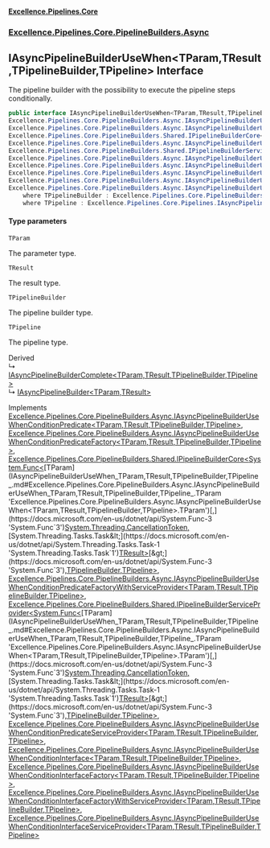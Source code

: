 #### [Excellence.Pipelines.Core](Excellence.Pipelines.md 'Excellence.Pipelines')
### [Excellence.Pipelines.Core.PipelineBuilders.Async](Excellence.Pipelines.md#Excellence.Pipelines.Core.PipelineBuilders.Async 'Excellence.Pipelines.Core.PipelineBuilders.Async')

## IAsyncPipelineBuilderUseWhen<TParam,TResult,TPipelineBuilder,TPipeline> Interface

The pipeline builder with the possibility to execute the pipeline steps conditionally.

```csharp
public interface IAsyncPipelineBuilderUseWhen<TParam,TResult,TPipelineBuilder,out TPipeline> :
Excellence.Pipelines.Core.PipelineBuilders.Async.IAsyncPipelineBuilderUseWhenConditionPredicate<TParam, TResult, TPipelineBuilder, TPipeline>,
Excellence.Pipelines.Core.PipelineBuilders.Async.IAsyncPipelineBuilderUseWhenConditionPredicateFactory<TParam, TResult, TPipelineBuilder, TPipeline>,
Excellence.Pipelines.Core.PipelineBuilders.Shared.IPipelineBuilderCore<System.Func<TParam, System.Threading.CancellationToken, System.Threading.Tasks.Task<TResult>>, TPipelineBuilder, TPipeline>,
Excellence.Pipelines.Core.PipelineBuilders.Async.IAsyncPipelineBuilderUseWhenConditionPredicateFactoryWithServiceProvider<TParam, TResult, TPipelineBuilder, TPipeline>,
Excellence.Pipelines.Core.PipelineBuilders.Shared.IPipelineBuilderServiceProvider<System.Func<TParam, System.Threading.CancellationToken, System.Threading.Tasks.Task<TResult>>, TPipelineBuilder, TPipeline>,
Excellence.Pipelines.Core.PipelineBuilders.Async.IAsyncPipelineBuilderUseWhenConditionPredicateServiceProvider<TParam, TResult, TPipelineBuilder, TPipeline>,
Excellence.Pipelines.Core.PipelineBuilders.Async.IAsyncPipelineBuilderUseWhenConditionInterface<TParam, TResult, TPipelineBuilder, TPipeline>,
Excellence.Pipelines.Core.PipelineBuilders.Async.IAsyncPipelineBuilderUseWhenConditionInterfaceFactory<TParam, TResult, TPipelineBuilder, TPipeline>,
Excellence.Pipelines.Core.PipelineBuilders.Async.IAsyncPipelineBuilderUseWhenConditionInterfaceFactoryWithServiceProvider<TParam, TResult, TPipelineBuilder, TPipeline>,
Excellence.Pipelines.Core.PipelineBuilders.Async.IAsyncPipelineBuilderUseWhenConditionInterfaceServiceProvider<TParam, TResult, TPipelineBuilder, TPipeline>
    where TPipelineBuilder : Excellence.Pipelines.Core.PipelineBuilders.Async.IAsyncPipelineBuilderUseWhen<TParam, TResult, TPipelineBuilder, TPipeline>
    where TPipeline : Excellence.Pipelines.Core.Pipelines.IAsyncPipeline<TParam, TResult>
```
#### Type parameters

<a name='Excellence.Pipelines.Core.PipelineBuilders.Async.IAsyncPipelineBuilderUseWhen_TParam,TResult,TPipelineBuilder,TPipeline_.TParam'></a>

`TParam`

The parameter type.

<a name='Excellence.Pipelines.Core.PipelineBuilders.Async.IAsyncPipelineBuilderUseWhen_TParam,TResult,TPipelineBuilder,TPipeline_.TResult'></a>

`TResult`

The result type.

<a name='Excellence.Pipelines.Core.PipelineBuilders.Async.IAsyncPipelineBuilderUseWhen_TParam,TResult,TPipelineBuilder,TPipeline_.TPipelineBuilder'></a>

`TPipelineBuilder`

The pipeline builder type.

<a name='Excellence.Pipelines.Core.PipelineBuilders.Async.IAsyncPipelineBuilderUseWhen_TParam,TResult,TPipelineBuilder,TPipeline_.TPipeline'></a>

`TPipeline`

The pipeline type.

Derived  
&#8627; [IAsyncPipelineBuilderComplete&lt;TParam,TResult,TPipelineBuilder,TPipeline&gt;](IAsyncPipelineBuilderComplete_TParam,TResult,TPipelineBuilder,TPipeline_.md 'Excellence.Pipelines.Core.PipelineBuilders.Async.IAsyncPipelineBuilderComplete<TParam,TResult,TPipelineBuilder,TPipeline>')  
&#8627; [IAsyncPipelineBuilder&lt;TParam,TResult&gt;](IAsyncPipelineBuilder_TParam,TResult_.md 'Excellence.Pipelines.Core.PipelineBuilders.IAsyncPipelineBuilder<TParam,TResult>')

Implements [Excellence.Pipelines.Core.PipelineBuilders.Async.IAsyncPipelineBuilderUseWhenConditionPredicate&lt;](IAsyncPipelineBuilderUseWhenConditionPredicate_TParam,TResult,TPipelineBuilder,TPipeline_.md 'Excellence.Pipelines.Core.PipelineBuilders.Async.IAsyncPipelineBuilderUseWhenConditionPredicate<TParam,TResult,TPipelineBuilder,TPipeline>')[TParam](IAsyncPipelineBuilderUseWhen_TParam,TResult,TPipelineBuilder,TPipeline_.md#Excellence.Pipelines.Core.PipelineBuilders.Async.IAsyncPipelineBuilderUseWhen_TParam,TResult,TPipelineBuilder,TPipeline_.TParam 'Excellence.Pipelines.Core.PipelineBuilders.Async.IAsyncPipelineBuilderUseWhen<TParam,TResult,TPipelineBuilder,TPipeline>.TParam')[,](IAsyncPipelineBuilderUseWhenConditionPredicate_TParam,TResult,TPipelineBuilder,TPipeline_.md 'Excellence.Pipelines.Core.PipelineBuilders.Async.IAsyncPipelineBuilderUseWhenConditionPredicate<TParam,TResult,TPipelineBuilder,TPipeline>')[TResult](IAsyncPipelineBuilderUseWhen_TParam,TResult,TPipelineBuilder,TPipeline_.md#Excellence.Pipelines.Core.PipelineBuilders.Async.IAsyncPipelineBuilderUseWhen_TParam,TResult,TPipelineBuilder,TPipeline_.TResult 'Excellence.Pipelines.Core.PipelineBuilders.Async.IAsyncPipelineBuilderUseWhen<TParam,TResult,TPipelineBuilder,TPipeline>.TResult')[,](IAsyncPipelineBuilderUseWhenConditionPredicate_TParam,TResult,TPipelineBuilder,TPipeline_.md 'Excellence.Pipelines.Core.PipelineBuilders.Async.IAsyncPipelineBuilderUseWhenConditionPredicate<TParam,TResult,TPipelineBuilder,TPipeline>')[TPipelineBuilder](IAsyncPipelineBuilderUseWhen_TParam,TResult,TPipelineBuilder,TPipeline_.md#Excellence.Pipelines.Core.PipelineBuilders.Async.IAsyncPipelineBuilderUseWhen_TParam,TResult,TPipelineBuilder,TPipeline_.TPipelineBuilder 'Excellence.Pipelines.Core.PipelineBuilders.Async.IAsyncPipelineBuilderUseWhen<TParam,TResult,TPipelineBuilder,TPipeline>.TPipelineBuilder')[,](IAsyncPipelineBuilderUseWhenConditionPredicate_TParam,TResult,TPipelineBuilder,TPipeline_.md 'Excellence.Pipelines.Core.PipelineBuilders.Async.IAsyncPipelineBuilderUseWhenConditionPredicate<TParam,TResult,TPipelineBuilder,TPipeline>')[TPipeline](IAsyncPipelineBuilderUseWhen_TParam,TResult,TPipelineBuilder,TPipeline_.md#Excellence.Pipelines.Core.PipelineBuilders.Async.IAsyncPipelineBuilderUseWhen_TParam,TResult,TPipelineBuilder,TPipeline_.TPipeline 'Excellence.Pipelines.Core.PipelineBuilders.Async.IAsyncPipelineBuilderUseWhen<TParam,TResult,TPipelineBuilder,TPipeline>.TPipeline')[&gt;](IAsyncPipelineBuilderUseWhenConditionPredicate_TParam,TResult,TPipelineBuilder,TPipeline_.md 'Excellence.Pipelines.Core.PipelineBuilders.Async.IAsyncPipelineBuilderUseWhenConditionPredicate<TParam,TResult,TPipelineBuilder,TPipeline>'), [Excellence.Pipelines.Core.PipelineBuilders.Async.IAsyncPipelineBuilderUseWhenConditionPredicateFactory&lt;](IAsyncPipelineBuilderUseWhenConditionPredicateFactory_TParam,TResult,TPipelineBuilder,TPipeline_.md 'Excellence.Pipelines.Core.PipelineBuilders.Async.IAsyncPipelineBuilderUseWhenConditionPredicateFactory<TParam,TResult,TPipelineBuilder,TPipeline>')[TParam](IAsyncPipelineBuilderUseWhen_TParam,TResult,TPipelineBuilder,TPipeline_.md#Excellence.Pipelines.Core.PipelineBuilders.Async.IAsyncPipelineBuilderUseWhen_TParam,TResult,TPipelineBuilder,TPipeline_.TParam 'Excellence.Pipelines.Core.PipelineBuilders.Async.IAsyncPipelineBuilderUseWhen<TParam,TResult,TPipelineBuilder,TPipeline>.TParam')[,](IAsyncPipelineBuilderUseWhenConditionPredicateFactory_TParam,TResult,TPipelineBuilder,TPipeline_.md 'Excellence.Pipelines.Core.PipelineBuilders.Async.IAsyncPipelineBuilderUseWhenConditionPredicateFactory<TParam,TResult,TPipelineBuilder,TPipeline>')[TResult](IAsyncPipelineBuilderUseWhen_TParam,TResult,TPipelineBuilder,TPipeline_.md#Excellence.Pipelines.Core.PipelineBuilders.Async.IAsyncPipelineBuilderUseWhen_TParam,TResult,TPipelineBuilder,TPipeline_.TResult 'Excellence.Pipelines.Core.PipelineBuilders.Async.IAsyncPipelineBuilderUseWhen<TParam,TResult,TPipelineBuilder,TPipeline>.TResult')[,](IAsyncPipelineBuilderUseWhenConditionPredicateFactory_TParam,TResult,TPipelineBuilder,TPipeline_.md 'Excellence.Pipelines.Core.PipelineBuilders.Async.IAsyncPipelineBuilderUseWhenConditionPredicateFactory<TParam,TResult,TPipelineBuilder,TPipeline>')[TPipelineBuilder](IAsyncPipelineBuilderUseWhen_TParam,TResult,TPipelineBuilder,TPipeline_.md#Excellence.Pipelines.Core.PipelineBuilders.Async.IAsyncPipelineBuilderUseWhen_TParam,TResult,TPipelineBuilder,TPipeline_.TPipelineBuilder 'Excellence.Pipelines.Core.PipelineBuilders.Async.IAsyncPipelineBuilderUseWhen<TParam,TResult,TPipelineBuilder,TPipeline>.TPipelineBuilder')[,](IAsyncPipelineBuilderUseWhenConditionPredicateFactory_TParam,TResult,TPipelineBuilder,TPipeline_.md 'Excellence.Pipelines.Core.PipelineBuilders.Async.IAsyncPipelineBuilderUseWhenConditionPredicateFactory<TParam,TResult,TPipelineBuilder,TPipeline>')[TPipeline](IAsyncPipelineBuilderUseWhen_TParam,TResult,TPipelineBuilder,TPipeline_.md#Excellence.Pipelines.Core.PipelineBuilders.Async.IAsyncPipelineBuilderUseWhen_TParam,TResult,TPipelineBuilder,TPipeline_.TPipeline 'Excellence.Pipelines.Core.PipelineBuilders.Async.IAsyncPipelineBuilderUseWhen<TParam,TResult,TPipelineBuilder,TPipeline>.TPipeline')[&gt;](IAsyncPipelineBuilderUseWhenConditionPredicateFactory_TParam,TResult,TPipelineBuilder,TPipeline_.md 'Excellence.Pipelines.Core.PipelineBuilders.Async.IAsyncPipelineBuilderUseWhenConditionPredicateFactory<TParam,TResult,TPipelineBuilder,TPipeline>'), [Excellence.Pipelines.Core.PipelineBuilders.Shared.IPipelineBuilderCore&lt;](IPipelineBuilderCore_TPipelineDelegate,TPipelineBuilder,TPipeline_.md 'Excellence.Pipelines.Core.PipelineBuilders.Shared.IPipelineBuilderCore<TPipelineDelegate,TPipelineBuilder,TPipeline>')[System.Func&lt;](https://docs.microsoft.com/en-us/dotnet/api/System.Func-3 'System.Func`3')[TParam](IAsyncPipelineBuilderUseWhen_TParam,TResult,TPipelineBuilder,TPipeline_.md#Excellence.Pipelines.Core.PipelineBuilders.Async.IAsyncPipelineBuilderUseWhen_TParam,TResult,TPipelineBuilder,TPipeline_.TParam 'Excellence.Pipelines.Core.PipelineBuilders.Async.IAsyncPipelineBuilderUseWhen<TParam,TResult,TPipelineBuilder,TPipeline>.TParam')[,](https://docs.microsoft.com/en-us/dotnet/api/System.Func-3 'System.Func`3')[System.Threading.CancellationToken](https://docs.microsoft.com/en-us/dotnet/api/System.Threading.CancellationToken 'System.Threading.CancellationToken')[,](https://docs.microsoft.com/en-us/dotnet/api/System.Func-3 'System.Func`3')[System.Threading.Tasks.Task&lt;](https://docs.microsoft.com/en-us/dotnet/api/System.Threading.Tasks.Task-1 'System.Threading.Tasks.Task`1')[TResult](IAsyncPipelineBuilderUseWhen_TParam,TResult,TPipelineBuilder,TPipeline_.md#Excellence.Pipelines.Core.PipelineBuilders.Async.IAsyncPipelineBuilderUseWhen_TParam,TResult,TPipelineBuilder,TPipeline_.TResult 'Excellence.Pipelines.Core.PipelineBuilders.Async.IAsyncPipelineBuilderUseWhen<TParam,TResult,TPipelineBuilder,TPipeline>.TResult')[&gt;](https://docs.microsoft.com/en-us/dotnet/api/System.Threading.Tasks.Task-1 'System.Threading.Tasks.Task`1')[&gt;](https://docs.microsoft.com/en-us/dotnet/api/System.Func-3 'System.Func`3')[,](IPipelineBuilderCore_TPipelineDelegate,TPipelineBuilder,TPipeline_.md 'Excellence.Pipelines.Core.PipelineBuilders.Shared.IPipelineBuilderCore<TPipelineDelegate,TPipelineBuilder,TPipeline>')[TPipelineBuilder](IAsyncPipelineBuilderUseWhen_TParam,TResult,TPipelineBuilder,TPipeline_.md#Excellence.Pipelines.Core.PipelineBuilders.Async.IAsyncPipelineBuilderUseWhen_TParam,TResult,TPipelineBuilder,TPipeline_.TPipelineBuilder 'Excellence.Pipelines.Core.PipelineBuilders.Async.IAsyncPipelineBuilderUseWhen<TParam,TResult,TPipelineBuilder,TPipeline>.TPipelineBuilder')[,](IPipelineBuilderCore_TPipelineDelegate,TPipelineBuilder,TPipeline_.md 'Excellence.Pipelines.Core.PipelineBuilders.Shared.IPipelineBuilderCore<TPipelineDelegate,TPipelineBuilder,TPipeline>')[TPipeline](IAsyncPipelineBuilderUseWhen_TParam,TResult,TPipelineBuilder,TPipeline_.md#Excellence.Pipelines.Core.PipelineBuilders.Async.IAsyncPipelineBuilderUseWhen_TParam,TResult,TPipelineBuilder,TPipeline_.TPipeline 'Excellence.Pipelines.Core.PipelineBuilders.Async.IAsyncPipelineBuilderUseWhen<TParam,TResult,TPipelineBuilder,TPipeline>.TPipeline')[&gt;](IPipelineBuilderCore_TPipelineDelegate,TPipelineBuilder,TPipeline_.md 'Excellence.Pipelines.Core.PipelineBuilders.Shared.IPipelineBuilderCore<TPipelineDelegate,TPipelineBuilder,TPipeline>'), [Excellence.Pipelines.Core.PipelineBuilders.Async.IAsyncPipelineBuilderUseWhenConditionPredicateFactoryWithServiceProvider&lt;](IAsyncPipelineBuilderUseWhenConditionPredicateFactoryWithServiceProvider_TParam,TResult,TPipelineBuilder,TPipeline_.md 'Excellence.Pipelines.Core.PipelineBuilders.Async.IAsyncPipelineBuilderUseWhenConditionPredicateFactoryWithServiceProvider<TParam,TResult,TPipelineBuilder,TPipeline>')[TParam](IAsyncPipelineBuilderUseWhen_TParam,TResult,TPipelineBuilder,TPipeline_.md#Excellence.Pipelines.Core.PipelineBuilders.Async.IAsyncPipelineBuilderUseWhen_TParam,TResult,TPipelineBuilder,TPipeline_.TParam 'Excellence.Pipelines.Core.PipelineBuilders.Async.IAsyncPipelineBuilderUseWhen<TParam,TResult,TPipelineBuilder,TPipeline>.TParam')[,](IAsyncPipelineBuilderUseWhenConditionPredicateFactoryWithServiceProvider_TParam,TResult,TPipelineBuilder,TPipeline_.md 'Excellence.Pipelines.Core.PipelineBuilders.Async.IAsyncPipelineBuilderUseWhenConditionPredicateFactoryWithServiceProvider<TParam,TResult,TPipelineBuilder,TPipeline>')[TResult](IAsyncPipelineBuilderUseWhen_TParam,TResult,TPipelineBuilder,TPipeline_.md#Excellence.Pipelines.Core.PipelineBuilders.Async.IAsyncPipelineBuilderUseWhen_TParam,TResult,TPipelineBuilder,TPipeline_.TResult 'Excellence.Pipelines.Core.PipelineBuilders.Async.IAsyncPipelineBuilderUseWhen<TParam,TResult,TPipelineBuilder,TPipeline>.TResult')[,](IAsyncPipelineBuilderUseWhenConditionPredicateFactoryWithServiceProvider_TParam,TResult,TPipelineBuilder,TPipeline_.md 'Excellence.Pipelines.Core.PipelineBuilders.Async.IAsyncPipelineBuilderUseWhenConditionPredicateFactoryWithServiceProvider<TParam,TResult,TPipelineBuilder,TPipeline>')[TPipelineBuilder](IAsyncPipelineBuilderUseWhen_TParam,TResult,TPipelineBuilder,TPipeline_.md#Excellence.Pipelines.Core.PipelineBuilders.Async.IAsyncPipelineBuilderUseWhen_TParam,TResult,TPipelineBuilder,TPipeline_.TPipelineBuilder 'Excellence.Pipelines.Core.PipelineBuilders.Async.IAsyncPipelineBuilderUseWhen<TParam,TResult,TPipelineBuilder,TPipeline>.TPipelineBuilder')[,](IAsyncPipelineBuilderUseWhenConditionPredicateFactoryWithServiceProvider_TParam,TResult,TPipelineBuilder,TPipeline_.md 'Excellence.Pipelines.Core.PipelineBuilders.Async.IAsyncPipelineBuilderUseWhenConditionPredicateFactoryWithServiceProvider<TParam,TResult,TPipelineBuilder,TPipeline>')[TPipeline](IAsyncPipelineBuilderUseWhen_TParam,TResult,TPipelineBuilder,TPipeline_.md#Excellence.Pipelines.Core.PipelineBuilders.Async.IAsyncPipelineBuilderUseWhen_TParam,TResult,TPipelineBuilder,TPipeline_.TPipeline 'Excellence.Pipelines.Core.PipelineBuilders.Async.IAsyncPipelineBuilderUseWhen<TParam,TResult,TPipelineBuilder,TPipeline>.TPipeline')[&gt;](IAsyncPipelineBuilderUseWhenConditionPredicateFactoryWithServiceProvider_TParam,TResult,TPipelineBuilder,TPipeline_.md 'Excellence.Pipelines.Core.PipelineBuilders.Async.IAsyncPipelineBuilderUseWhenConditionPredicateFactoryWithServiceProvider<TParam,TResult,TPipelineBuilder,TPipeline>'), [Excellence.Pipelines.Core.PipelineBuilders.Shared.IPipelineBuilderServiceProvider&lt;](IPipelineBuilderServiceProvider_TPipelineDelegate,TPipelineBuilder,TPipeline_.md 'Excellence.Pipelines.Core.PipelineBuilders.Shared.IPipelineBuilderServiceProvider<TPipelineDelegate,TPipelineBuilder,TPipeline>')[System.Func&lt;](https://docs.microsoft.com/en-us/dotnet/api/System.Func-3 'System.Func`3')[TParam](IAsyncPipelineBuilderUseWhen_TParam,TResult,TPipelineBuilder,TPipeline_.md#Excellence.Pipelines.Core.PipelineBuilders.Async.IAsyncPipelineBuilderUseWhen_TParam,TResult,TPipelineBuilder,TPipeline_.TParam 'Excellence.Pipelines.Core.PipelineBuilders.Async.IAsyncPipelineBuilderUseWhen<TParam,TResult,TPipelineBuilder,TPipeline>.TParam')[,](https://docs.microsoft.com/en-us/dotnet/api/System.Func-3 'System.Func`3')[System.Threading.CancellationToken](https://docs.microsoft.com/en-us/dotnet/api/System.Threading.CancellationToken 'System.Threading.CancellationToken')[,](https://docs.microsoft.com/en-us/dotnet/api/System.Func-3 'System.Func`3')[System.Threading.Tasks.Task&lt;](https://docs.microsoft.com/en-us/dotnet/api/System.Threading.Tasks.Task-1 'System.Threading.Tasks.Task`1')[TResult](IAsyncPipelineBuilderUseWhen_TParam,TResult,TPipelineBuilder,TPipeline_.md#Excellence.Pipelines.Core.PipelineBuilders.Async.IAsyncPipelineBuilderUseWhen_TParam,TResult,TPipelineBuilder,TPipeline_.TResult 'Excellence.Pipelines.Core.PipelineBuilders.Async.IAsyncPipelineBuilderUseWhen<TParam,TResult,TPipelineBuilder,TPipeline>.TResult')[&gt;](https://docs.microsoft.com/en-us/dotnet/api/System.Threading.Tasks.Task-1 'System.Threading.Tasks.Task`1')[&gt;](https://docs.microsoft.com/en-us/dotnet/api/System.Func-3 'System.Func`3')[,](IPipelineBuilderServiceProvider_TPipelineDelegate,TPipelineBuilder,TPipeline_.md 'Excellence.Pipelines.Core.PipelineBuilders.Shared.IPipelineBuilderServiceProvider<TPipelineDelegate,TPipelineBuilder,TPipeline>')[TPipelineBuilder](IAsyncPipelineBuilderUseWhen_TParam,TResult,TPipelineBuilder,TPipeline_.md#Excellence.Pipelines.Core.PipelineBuilders.Async.IAsyncPipelineBuilderUseWhen_TParam,TResult,TPipelineBuilder,TPipeline_.TPipelineBuilder 'Excellence.Pipelines.Core.PipelineBuilders.Async.IAsyncPipelineBuilderUseWhen<TParam,TResult,TPipelineBuilder,TPipeline>.TPipelineBuilder')[,](IPipelineBuilderServiceProvider_TPipelineDelegate,TPipelineBuilder,TPipeline_.md 'Excellence.Pipelines.Core.PipelineBuilders.Shared.IPipelineBuilderServiceProvider<TPipelineDelegate,TPipelineBuilder,TPipeline>')[TPipeline](IAsyncPipelineBuilderUseWhen_TParam,TResult,TPipelineBuilder,TPipeline_.md#Excellence.Pipelines.Core.PipelineBuilders.Async.IAsyncPipelineBuilderUseWhen_TParam,TResult,TPipelineBuilder,TPipeline_.TPipeline 'Excellence.Pipelines.Core.PipelineBuilders.Async.IAsyncPipelineBuilderUseWhen<TParam,TResult,TPipelineBuilder,TPipeline>.TPipeline')[&gt;](IPipelineBuilderServiceProvider_TPipelineDelegate,TPipelineBuilder,TPipeline_.md 'Excellence.Pipelines.Core.PipelineBuilders.Shared.IPipelineBuilderServiceProvider<TPipelineDelegate,TPipelineBuilder,TPipeline>'), [Excellence.Pipelines.Core.PipelineBuilders.Async.IAsyncPipelineBuilderUseWhenConditionPredicateServiceProvider&lt;](IAsyncPipelineBuilderUseWhenConditionPredicateServiceProvider_TParam,TResult,TPipelineBuilder,TPipeline_.md 'Excellence.Pipelines.Core.PipelineBuilders.Async.IAsyncPipelineBuilderUseWhenConditionPredicateServiceProvider<TParam,TResult,TPipelineBuilder,TPipeline>')[TParam](IAsyncPipelineBuilderUseWhen_TParam,TResult,TPipelineBuilder,TPipeline_.md#Excellence.Pipelines.Core.PipelineBuilders.Async.IAsyncPipelineBuilderUseWhen_TParam,TResult,TPipelineBuilder,TPipeline_.TParam 'Excellence.Pipelines.Core.PipelineBuilders.Async.IAsyncPipelineBuilderUseWhen<TParam,TResult,TPipelineBuilder,TPipeline>.TParam')[,](IAsyncPipelineBuilderUseWhenConditionPredicateServiceProvider_TParam,TResult,TPipelineBuilder,TPipeline_.md 'Excellence.Pipelines.Core.PipelineBuilders.Async.IAsyncPipelineBuilderUseWhenConditionPredicateServiceProvider<TParam,TResult,TPipelineBuilder,TPipeline>')[TResult](IAsyncPipelineBuilderUseWhen_TParam,TResult,TPipelineBuilder,TPipeline_.md#Excellence.Pipelines.Core.PipelineBuilders.Async.IAsyncPipelineBuilderUseWhen_TParam,TResult,TPipelineBuilder,TPipeline_.TResult 'Excellence.Pipelines.Core.PipelineBuilders.Async.IAsyncPipelineBuilderUseWhen<TParam,TResult,TPipelineBuilder,TPipeline>.TResult')[,](IAsyncPipelineBuilderUseWhenConditionPredicateServiceProvider_TParam,TResult,TPipelineBuilder,TPipeline_.md 'Excellence.Pipelines.Core.PipelineBuilders.Async.IAsyncPipelineBuilderUseWhenConditionPredicateServiceProvider<TParam,TResult,TPipelineBuilder,TPipeline>')[TPipelineBuilder](IAsyncPipelineBuilderUseWhen_TParam,TResult,TPipelineBuilder,TPipeline_.md#Excellence.Pipelines.Core.PipelineBuilders.Async.IAsyncPipelineBuilderUseWhen_TParam,TResult,TPipelineBuilder,TPipeline_.TPipelineBuilder 'Excellence.Pipelines.Core.PipelineBuilders.Async.IAsyncPipelineBuilderUseWhen<TParam,TResult,TPipelineBuilder,TPipeline>.TPipelineBuilder')[,](IAsyncPipelineBuilderUseWhenConditionPredicateServiceProvider_TParam,TResult,TPipelineBuilder,TPipeline_.md 'Excellence.Pipelines.Core.PipelineBuilders.Async.IAsyncPipelineBuilderUseWhenConditionPredicateServiceProvider<TParam,TResult,TPipelineBuilder,TPipeline>')[TPipeline](IAsyncPipelineBuilderUseWhen_TParam,TResult,TPipelineBuilder,TPipeline_.md#Excellence.Pipelines.Core.PipelineBuilders.Async.IAsyncPipelineBuilderUseWhen_TParam,TResult,TPipelineBuilder,TPipeline_.TPipeline 'Excellence.Pipelines.Core.PipelineBuilders.Async.IAsyncPipelineBuilderUseWhen<TParam,TResult,TPipelineBuilder,TPipeline>.TPipeline')[&gt;](IAsyncPipelineBuilderUseWhenConditionPredicateServiceProvider_TParam,TResult,TPipelineBuilder,TPipeline_.md 'Excellence.Pipelines.Core.PipelineBuilders.Async.IAsyncPipelineBuilderUseWhenConditionPredicateServiceProvider<TParam,TResult,TPipelineBuilder,TPipeline>'), [Excellence.Pipelines.Core.PipelineBuilders.Async.IAsyncPipelineBuilderUseWhenConditionInterface&lt;](IAsyncPipelineBuilderUseWhenConditionInterface_TParam,TResult,TPipelineBuilder,TPipeline_.md 'Excellence.Pipelines.Core.PipelineBuilders.Async.IAsyncPipelineBuilderUseWhenConditionInterface<TParam,TResult,TPipelineBuilder,TPipeline>')[TParam](IAsyncPipelineBuilderUseWhen_TParam,TResult,TPipelineBuilder,TPipeline_.md#Excellence.Pipelines.Core.PipelineBuilders.Async.IAsyncPipelineBuilderUseWhen_TParam,TResult,TPipelineBuilder,TPipeline_.TParam 'Excellence.Pipelines.Core.PipelineBuilders.Async.IAsyncPipelineBuilderUseWhen<TParam,TResult,TPipelineBuilder,TPipeline>.TParam')[,](IAsyncPipelineBuilderUseWhenConditionInterface_TParam,TResult,TPipelineBuilder,TPipeline_.md 'Excellence.Pipelines.Core.PipelineBuilders.Async.IAsyncPipelineBuilderUseWhenConditionInterface<TParam,TResult,TPipelineBuilder,TPipeline>')[TResult](IAsyncPipelineBuilderUseWhen_TParam,TResult,TPipelineBuilder,TPipeline_.md#Excellence.Pipelines.Core.PipelineBuilders.Async.IAsyncPipelineBuilderUseWhen_TParam,TResult,TPipelineBuilder,TPipeline_.TResult 'Excellence.Pipelines.Core.PipelineBuilders.Async.IAsyncPipelineBuilderUseWhen<TParam,TResult,TPipelineBuilder,TPipeline>.TResult')[,](IAsyncPipelineBuilderUseWhenConditionInterface_TParam,TResult,TPipelineBuilder,TPipeline_.md 'Excellence.Pipelines.Core.PipelineBuilders.Async.IAsyncPipelineBuilderUseWhenConditionInterface<TParam,TResult,TPipelineBuilder,TPipeline>')[TPipelineBuilder](IAsyncPipelineBuilderUseWhen_TParam,TResult,TPipelineBuilder,TPipeline_.md#Excellence.Pipelines.Core.PipelineBuilders.Async.IAsyncPipelineBuilderUseWhen_TParam,TResult,TPipelineBuilder,TPipeline_.TPipelineBuilder 'Excellence.Pipelines.Core.PipelineBuilders.Async.IAsyncPipelineBuilderUseWhen<TParam,TResult,TPipelineBuilder,TPipeline>.TPipelineBuilder')[,](IAsyncPipelineBuilderUseWhenConditionInterface_TParam,TResult,TPipelineBuilder,TPipeline_.md 'Excellence.Pipelines.Core.PipelineBuilders.Async.IAsyncPipelineBuilderUseWhenConditionInterface<TParam,TResult,TPipelineBuilder,TPipeline>')[TPipeline](IAsyncPipelineBuilderUseWhen_TParam,TResult,TPipelineBuilder,TPipeline_.md#Excellence.Pipelines.Core.PipelineBuilders.Async.IAsyncPipelineBuilderUseWhen_TParam,TResult,TPipelineBuilder,TPipeline_.TPipeline 'Excellence.Pipelines.Core.PipelineBuilders.Async.IAsyncPipelineBuilderUseWhen<TParam,TResult,TPipelineBuilder,TPipeline>.TPipeline')[&gt;](IAsyncPipelineBuilderUseWhenConditionInterface_TParam,TResult,TPipelineBuilder,TPipeline_.md 'Excellence.Pipelines.Core.PipelineBuilders.Async.IAsyncPipelineBuilderUseWhenConditionInterface<TParam,TResult,TPipelineBuilder,TPipeline>'), [Excellence.Pipelines.Core.PipelineBuilders.Async.IAsyncPipelineBuilderUseWhenConditionInterfaceFactory&lt;](IAsyncPipelineBuilderUseWhenConditionInterfaceFactory_TParam,TResult,TPipelineBuilder,TPipeline_.md 'Excellence.Pipelines.Core.PipelineBuilders.Async.IAsyncPipelineBuilderUseWhenConditionInterfaceFactory<TParam,TResult,TPipelineBuilder,TPipeline>')[TParam](IAsyncPipelineBuilderUseWhen_TParam,TResult,TPipelineBuilder,TPipeline_.md#Excellence.Pipelines.Core.PipelineBuilders.Async.IAsyncPipelineBuilderUseWhen_TParam,TResult,TPipelineBuilder,TPipeline_.TParam 'Excellence.Pipelines.Core.PipelineBuilders.Async.IAsyncPipelineBuilderUseWhen<TParam,TResult,TPipelineBuilder,TPipeline>.TParam')[,](IAsyncPipelineBuilderUseWhenConditionInterfaceFactory_TParam,TResult,TPipelineBuilder,TPipeline_.md 'Excellence.Pipelines.Core.PipelineBuilders.Async.IAsyncPipelineBuilderUseWhenConditionInterfaceFactory<TParam,TResult,TPipelineBuilder,TPipeline>')[TResult](IAsyncPipelineBuilderUseWhen_TParam,TResult,TPipelineBuilder,TPipeline_.md#Excellence.Pipelines.Core.PipelineBuilders.Async.IAsyncPipelineBuilderUseWhen_TParam,TResult,TPipelineBuilder,TPipeline_.TResult 'Excellence.Pipelines.Core.PipelineBuilders.Async.IAsyncPipelineBuilderUseWhen<TParam,TResult,TPipelineBuilder,TPipeline>.TResult')[,](IAsyncPipelineBuilderUseWhenConditionInterfaceFactory_TParam,TResult,TPipelineBuilder,TPipeline_.md 'Excellence.Pipelines.Core.PipelineBuilders.Async.IAsyncPipelineBuilderUseWhenConditionInterfaceFactory<TParam,TResult,TPipelineBuilder,TPipeline>')[TPipelineBuilder](IAsyncPipelineBuilderUseWhen_TParam,TResult,TPipelineBuilder,TPipeline_.md#Excellence.Pipelines.Core.PipelineBuilders.Async.IAsyncPipelineBuilderUseWhen_TParam,TResult,TPipelineBuilder,TPipeline_.TPipelineBuilder 'Excellence.Pipelines.Core.PipelineBuilders.Async.IAsyncPipelineBuilderUseWhen<TParam,TResult,TPipelineBuilder,TPipeline>.TPipelineBuilder')[,](IAsyncPipelineBuilderUseWhenConditionInterfaceFactory_TParam,TResult,TPipelineBuilder,TPipeline_.md 'Excellence.Pipelines.Core.PipelineBuilders.Async.IAsyncPipelineBuilderUseWhenConditionInterfaceFactory<TParam,TResult,TPipelineBuilder,TPipeline>')[TPipeline](IAsyncPipelineBuilderUseWhen_TParam,TResult,TPipelineBuilder,TPipeline_.md#Excellence.Pipelines.Core.PipelineBuilders.Async.IAsyncPipelineBuilderUseWhen_TParam,TResult,TPipelineBuilder,TPipeline_.TPipeline 'Excellence.Pipelines.Core.PipelineBuilders.Async.IAsyncPipelineBuilderUseWhen<TParam,TResult,TPipelineBuilder,TPipeline>.TPipeline')[&gt;](IAsyncPipelineBuilderUseWhenConditionInterfaceFactory_TParam,TResult,TPipelineBuilder,TPipeline_.md 'Excellence.Pipelines.Core.PipelineBuilders.Async.IAsyncPipelineBuilderUseWhenConditionInterfaceFactory<TParam,TResult,TPipelineBuilder,TPipeline>'), [Excellence.Pipelines.Core.PipelineBuilders.Async.IAsyncPipelineBuilderUseWhenConditionInterfaceFactoryWithServiceProvider&lt;](IAsyncPipelineBuilderUseWhenConditionInterfaceFactoryWithServiceProvider_TParam,TResult,TPipelineBuilder,TPipeline_.md 'Excellence.Pipelines.Core.PipelineBuilders.Async.IAsyncPipelineBuilderUseWhenConditionInterfaceFactoryWithServiceProvider<TParam,TResult,TPipelineBuilder,TPipeline>')[TParam](IAsyncPipelineBuilderUseWhen_TParam,TResult,TPipelineBuilder,TPipeline_.md#Excellence.Pipelines.Core.PipelineBuilders.Async.IAsyncPipelineBuilderUseWhen_TParam,TResult,TPipelineBuilder,TPipeline_.TParam 'Excellence.Pipelines.Core.PipelineBuilders.Async.IAsyncPipelineBuilderUseWhen<TParam,TResult,TPipelineBuilder,TPipeline>.TParam')[,](IAsyncPipelineBuilderUseWhenConditionInterfaceFactoryWithServiceProvider_TParam,TResult,TPipelineBuilder,TPipeline_.md 'Excellence.Pipelines.Core.PipelineBuilders.Async.IAsyncPipelineBuilderUseWhenConditionInterfaceFactoryWithServiceProvider<TParam,TResult,TPipelineBuilder,TPipeline>')[TResult](IAsyncPipelineBuilderUseWhen_TParam,TResult,TPipelineBuilder,TPipeline_.md#Excellence.Pipelines.Core.PipelineBuilders.Async.IAsyncPipelineBuilderUseWhen_TParam,TResult,TPipelineBuilder,TPipeline_.TResult 'Excellence.Pipelines.Core.PipelineBuilders.Async.IAsyncPipelineBuilderUseWhen<TParam,TResult,TPipelineBuilder,TPipeline>.TResult')[,](IAsyncPipelineBuilderUseWhenConditionInterfaceFactoryWithServiceProvider_TParam,TResult,TPipelineBuilder,TPipeline_.md 'Excellence.Pipelines.Core.PipelineBuilders.Async.IAsyncPipelineBuilderUseWhenConditionInterfaceFactoryWithServiceProvider<TParam,TResult,TPipelineBuilder,TPipeline>')[TPipelineBuilder](IAsyncPipelineBuilderUseWhen_TParam,TResult,TPipelineBuilder,TPipeline_.md#Excellence.Pipelines.Core.PipelineBuilders.Async.IAsyncPipelineBuilderUseWhen_TParam,TResult,TPipelineBuilder,TPipeline_.TPipelineBuilder 'Excellence.Pipelines.Core.PipelineBuilders.Async.IAsyncPipelineBuilderUseWhen<TParam,TResult,TPipelineBuilder,TPipeline>.TPipelineBuilder')[,](IAsyncPipelineBuilderUseWhenConditionInterfaceFactoryWithServiceProvider_TParam,TResult,TPipelineBuilder,TPipeline_.md 'Excellence.Pipelines.Core.PipelineBuilders.Async.IAsyncPipelineBuilderUseWhenConditionInterfaceFactoryWithServiceProvider<TParam,TResult,TPipelineBuilder,TPipeline>')[TPipeline](IAsyncPipelineBuilderUseWhen_TParam,TResult,TPipelineBuilder,TPipeline_.md#Excellence.Pipelines.Core.PipelineBuilders.Async.IAsyncPipelineBuilderUseWhen_TParam,TResult,TPipelineBuilder,TPipeline_.TPipeline 'Excellence.Pipelines.Core.PipelineBuilders.Async.IAsyncPipelineBuilderUseWhen<TParam,TResult,TPipelineBuilder,TPipeline>.TPipeline')[&gt;](IAsyncPipelineBuilderUseWhenConditionInterfaceFactoryWithServiceProvider_TParam,TResult,TPipelineBuilder,TPipeline_.md 'Excellence.Pipelines.Core.PipelineBuilders.Async.IAsyncPipelineBuilderUseWhenConditionInterfaceFactoryWithServiceProvider<TParam,TResult,TPipelineBuilder,TPipeline>'), [Excellence.Pipelines.Core.PipelineBuilders.Async.IAsyncPipelineBuilderUseWhenConditionInterfaceServiceProvider&lt;](IAsyncPipelineBuilderUseWhenConditionInterfaceServiceProvider_TParam,TResult,TPipelineBuilder,TPipeline_.md 'Excellence.Pipelines.Core.PipelineBuilders.Async.IAsyncPipelineBuilderUseWhenConditionInterfaceServiceProvider<TParam,TResult,TPipelineBuilder,TPipeline>')[TParam](IAsyncPipelineBuilderUseWhen_TParam,TResult,TPipelineBuilder,TPipeline_.md#Excellence.Pipelines.Core.PipelineBuilders.Async.IAsyncPipelineBuilderUseWhen_TParam,TResult,TPipelineBuilder,TPipeline_.TParam 'Excellence.Pipelines.Core.PipelineBuilders.Async.IAsyncPipelineBuilderUseWhen<TParam,TResult,TPipelineBuilder,TPipeline>.TParam')[,](IAsyncPipelineBuilderUseWhenConditionInterfaceServiceProvider_TParam,TResult,TPipelineBuilder,TPipeline_.md 'Excellence.Pipelines.Core.PipelineBuilders.Async.IAsyncPipelineBuilderUseWhenConditionInterfaceServiceProvider<TParam,TResult,TPipelineBuilder,TPipeline>')[TResult](IAsyncPipelineBuilderUseWhen_TParam,TResult,TPipelineBuilder,TPipeline_.md#Excellence.Pipelines.Core.PipelineBuilders.Async.IAsyncPipelineBuilderUseWhen_TParam,TResult,TPipelineBuilder,TPipeline_.TResult 'Excellence.Pipelines.Core.PipelineBuilders.Async.IAsyncPipelineBuilderUseWhen<TParam,TResult,TPipelineBuilder,TPipeline>.TResult')[,](IAsyncPipelineBuilderUseWhenConditionInterfaceServiceProvider_TParam,TResult,TPipelineBuilder,TPipeline_.md 'Excellence.Pipelines.Core.PipelineBuilders.Async.IAsyncPipelineBuilderUseWhenConditionInterfaceServiceProvider<TParam,TResult,TPipelineBuilder,TPipeline>')[TPipelineBuilder](IAsyncPipelineBuilderUseWhen_TParam,TResult,TPipelineBuilder,TPipeline_.md#Excellence.Pipelines.Core.PipelineBuilders.Async.IAsyncPipelineBuilderUseWhen_TParam,TResult,TPipelineBuilder,TPipeline_.TPipelineBuilder 'Excellence.Pipelines.Core.PipelineBuilders.Async.IAsyncPipelineBuilderUseWhen<TParam,TResult,TPipelineBuilder,TPipeline>.TPipelineBuilder')[,](IAsyncPipelineBuilderUseWhenConditionInterfaceServiceProvider_TParam,TResult,TPipelineBuilder,TPipeline_.md 'Excellence.Pipelines.Core.PipelineBuilders.Async.IAsyncPipelineBuilderUseWhenConditionInterfaceServiceProvider<TParam,TResult,TPipelineBuilder,TPipeline>')[TPipeline](IAsyncPipelineBuilderUseWhen_TParam,TResult,TPipelineBuilder,TPipeline_.md#Excellence.Pipelines.Core.PipelineBuilders.Async.IAsyncPipelineBuilderUseWhen_TParam,TResult,TPipelineBuilder,TPipeline_.TPipeline 'Excellence.Pipelines.Core.PipelineBuilders.Async.IAsyncPipelineBuilderUseWhen<TParam,TResult,TPipelineBuilder,TPipeline>.TPipeline')[&gt;](IAsyncPipelineBuilderUseWhenConditionInterfaceServiceProvider_TParam,TResult,TPipelineBuilder,TPipeline_.md 'Excellence.Pipelines.Core.PipelineBuilders.Async.IAsyncPipelineBuilderUseWhenConditionInterfaceServiceProvider<TParam,TResult,TPipelineBuilder,TPipeline>')